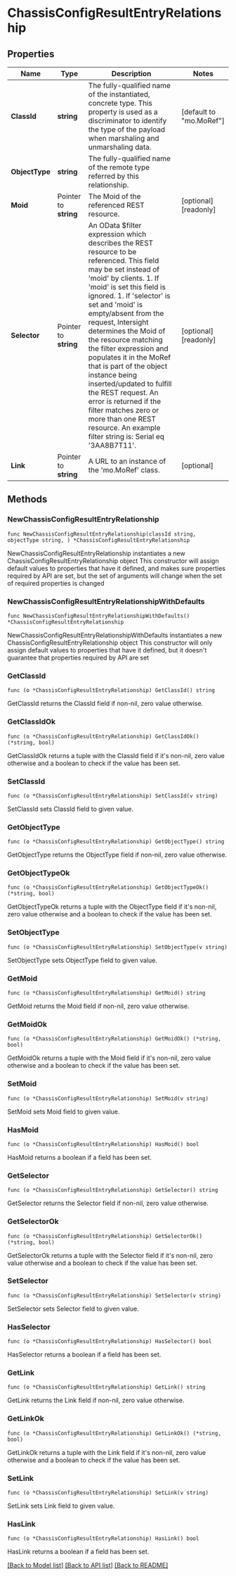 # ChassisConfigResultEntryRelationship

## Properties

Name | Type | Description | Notes
------------ | ------------- | ------------- | -------------
**ClassId** | **string** | The fully-qualified name of the instantiated, concrete type. This property is used as a discriminator to identify the type of the payload when marshaling and unmarshaling data. | [default to "mo.MoRef"]
**ObjectType** | **string** | The fully-qualified name of the remote type referred by this relationship. | 
**Moid** | Pointer to **string** | The Moid of the referenced REST resource. | [optional] [readonly] 
**Selector** | Pointer to **string** | An OData $filter expression which describes the REST resource to be referenced. This field may be set instead of &#39;moid&#39; by clients. 1. If &#39;moid&#39; is set this field is ignored. 1. If &#39;selector&#39; is set and &#39;moid&#39; is empty/absent from the request, Intersight determines the Moid of the resource matching the filter expression and populates it in the MoRef that is part of the object instance being inserted/updated to fulfill the REST request. An error is returned if the filter matches zero or more than one REST resource. An example filter string is: Serial eq &#39;3AA8B7T11&#39;. | [optional] [readonly] 
**Link** | Pointer to **string** | A URL to an instance of the &#39;mo.MoRef&#39; class. | [optional] 

## Methods

### NewChassisConfigResultEntryRelationship

`func NewChassisConfigResultEntryRelationship(classId string, objectType string, ) *ChassisConfigResultEntryRelationship`

NewChassisConfigResultEntryRelationship instantiates a new ChassisConfigResultEntryRelationship object
This constructor will assign default values to properties that have it defined,
and makes sure properties required by API are set, but the set of arguments
will change when the set of required properties is changed

### NewChassisConfigResultEntryRelationshipWithDefaults

`func NewChassisConfigResultEntryRelationshipWithDefaults() *ChassisConfigResultEntryRelationship`

NewChassisConfigResultEntryRelationshipWithDefaults instantiates a new ChassisConfigResultEntryRelationship object
This constructor will only assign default values to properties that have it defined,
but it doesn't guarantee that properties required by API are set

### GetClassId

`func (o *ChassisConfigResultEntryRelationship) GetClassId() string`

GetClassId returns the ClassId field if non-nil, zero value otherwise.

### GetClassIdOk

`func (o *ChassisConfigResultEntryRelationship) GetClassIdOk() (*string, bool)`

GetClassIdOk returns a tuple with the ClassId field if it's non-nil, zero value otherwise
and a boolean to check if the value has been set.

### SetClassId

`func (o *ChassisConfigResultEntryRelationship) SetClassId(v string)`

SetClassId sets ClassId field to given value.


### GetObjectType

`func (o *ChassisConfigResultEntryRelationship) GetObjectType() string`

GetObjectType returns the ObjectType field if non-nil, zero value otherwise.

### GetObjectTypeOk

`func (o *ChassisConfigResultEntryRelationship) GetObjectTypeOk() (*string, bool)`

GetObjectTypeOk returns a tuple with the ObjectType field if it's non-nil, zero value otherwise
and a boolean to check if the value has been set.

### SetObjectType

`func (o *ChassisConfigResultEntryRelationship) SetObjectType(v string)`

SetObjectType sets ObjectType field to given value.


### GetMoid

`func (o *ChassisConfigResultEntryRelationship) GetMoid() string`

GetMoid returns the Moid field if non-nil, zero value otherwise.

### GetMoidOk

`func (o *ChassisConfigResultEntryRelationship) GetMoidOk() (*string, bool)`

GetMoidOk returns a tuple with the Moid field if it's non-nil, zero value otherwise
and a boolean to check if the value has been set.

### SetMoid

`func (o *ChassisConfigResultEntryRelationship) SetMoid(v string)`

SetMoid sets Moid field to given value.

### HasMoid

`func (o *ChassisConfigResultEntryRelationship) HasMoid() bool`

HasMoid returns a boolean if a field has been set.

### GetSelector

`func (o *ChassisConfigResultEntryRelationship) GetSelector() string`

GetSelector returns the Selector field if non-nil, zero value otherwise.

### GetSelectorOk

`func (o *ChassisConfigResultEntryRelationship) GetSelectorOk() (*string, bool)`

GetSelectorOk returns a tuple with the Selector field if it's non-nil, zero value otherwise
and a boolean to check if the value has been set.

### SetSelector

`func (o *ChassisConfigResultEntryRelationship) SetSelector(v string)`

SetSelector sets Selector field to given value.

### HasSelector

`func (o *ChassisConfigResultEntryRelationship) HasSelector() bool`

HasSelector returns a boolean if a field has been set.

### GetLink

`func (o *ChassisConfigResultEntryRelationship) GetLink() string`

GetLink returns the Link field if non-nil, zero value otherwise.

### GetLinkOk

`func (o *ChassisConfigResultEntryRelationship) GetLinkOk() (*string, bool)`

GetLinkOk returns a tuple with the Link field if it's non-nil, zero value otherwise
and a boolean to check if the value has been set.

### SetLink

`func (o *ChassisConfigResultEntryRelationship) SetLink(v string)`

SetLink sets Link field to given value.

### HasLink

`func (o *ChassisConfigResultEntryRelationship) HasLink() bool`

HasLink returns a boolean if a field has been set.


[[Back to Model list]](../README.md#documentation-for-models) [[Back to API list]](../README.md#documentation-for-api-endpoints) [[Back to README]](../README.md)


